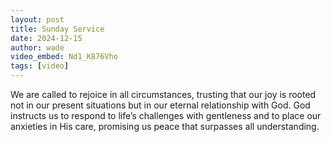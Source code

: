 ```yaml
---
layout: post
title: Sunday Service
date: 2024-12-15
author: wade
video_embed: Nd1_K876Vho
tags: [video]
---
```


We are called to rejoice in all circumstances, trusting that our joy is rooted not in our present situations but in our eternal relationship with God. God instructs us to respond to life’s challenges with gentleness and to place our anxieties in His care, promising us peace that surpasses all understanding.

